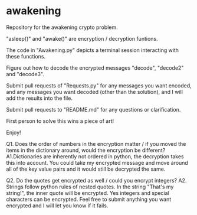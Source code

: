 # awakening
Repository for the awakening crypto problem.

"asleep()" and "awake()" are encryption / decryption funtions.

The code in "Awakening.py" depicts a terminal session interacting with these functions.

Figure out how to decode the encrypted messages "decode", "decode2" and "decode3".

Submit pull requests of "Requests.py" for any messages you want encoded, and any messages you want decoded (other than the solution), and I will add the results into the file.

Submit pull requests to "README.md" for any questions or clarification.

First person to solve this wins a piece of art!

Enjoy!


Q1. Does the order of numbers in the encryption matter / if you moved the items in the dictionary around, would the encryption be different?
A1.Dictionaries are inherently not ordered in python, the decryption takes this into account. You could take my encrypted message and move around all of the key value pairs and it would still be decrypted the same.

Q2. Do the quotes get encrypted as well / could you encrypt integers?
A2. Strings follow python rules of nested quotes. In the string "That's my string!", the inner quote will be encrypted. Yes integers and special characters can be encrypted. Feel free to submit anything you want encrypted and I will let you know if it fails.
